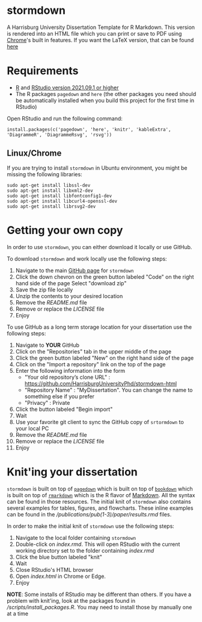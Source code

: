 # stormdown

A Harrisburg University Dissertation Template for R Markdown.
This version is rendered into an HTML file which you can print or save to PDF using [Chrome]()'s built in features.
If you want the LaTeX version, that can be found [here](https://github.com/HarrisburgUniversityPhd/stormdown-latex)

# Requirements

* [R](https://cran.rstudio.com) and [RStudio version 2021.09.1 or higher](https://www.rstudio.com/products/rstudio/download/#download)
* The R packages `pagedown` and `here` (the other packages you need should be automatically installed when you build this project for the first time in RStudio)

Open RStudio and run the following command:

```{r}
install.packages(c('pagedown', 'here', 'knitr', 'kableExtra', 'DiagrammeR', 'DiagrammeRsvg', 'rsvg'))
```
## Linux/Chrome

If you are trying to install `stormdown` in Ubuntu environment, you might be missing the following libraries:

```{bash}
sudo apt-get install libssl-dev
sudo apt-get install libxml2-dev
sudo apt-get install libfontconfig1-dev
sudo apt-get install libcurl4-openssl-dev
sudo apt-get install librsvg2-dev
```

# Getting your own copy

In order to use `stormdown`, you can either download it locally or use GitHub.

To download `stormdown` and work locally use the following steps:

1. Navigate to the main [GitHub page](https://github.com/HarrisburgUniversityPhd/stormdown-html) for `stormdown`
2. Click the down chevron on the green button labeled "Code" on the right hand side of the page
   Select "download zip"
3. Save the zip file locally
4. Unzip the contents to your desired location
5. Remove the _README.md_ file
6. Remove or replace the _LICENSE_ file
7. Enjoy

To use GitHub as a long term storage location for your dissertation use the following steps:

01. Navigate to **YOUR** GitHub
02. Click on the "Repositories" tab in the upper middle of the page
03. Click the green button labeled "New" on the right hand side of the page
04. Click on the "Import a repository" link on the top of the page
05. Enter the following information into the form
    * "Your old repository’s clone URL" : https://github.com/HarrisburgUniversityPhd/stormdown-html
    * "Repository Name" : "MyDissertation".
      You can change the name to something else if you prefer
    * "Privacy" : Private
06. Click the button labeled "Begin import"
07. Wait
08. Use your favorite git client to sync the GitHub copy of `srtormdown` to your local PC
09. Remove the _README.md_ file
10. Remove or replace the _LICENSE_ file
11. Enjoy

# Knit'ing your dissertation

`stormdown` is built on top of [`pagedown`](https://pagedown.rbind.io) which is built on top of [`bookdown`](https://bookdown.org/yihui/bookdown) which is built on top of [`rmarkdown`](https://bookdown.org/yihui/rmarkdown) which is the R flavor of [Markdown](https://www.markdownguide.org/).
All the syntax can be found in those resources.
The initial knit of `stormdown` also contains several examples for tables, figures, and flowcharts.
These inline examples can be found in the _/publications/pub(1-3)/paper/results.rmd_ files.

In order to make the initial knit of `stormdown` use the following steps:

1. Navigate to the local folder containing `stormdown`
2. Double-click on _index.rmd_.
   This will open RStudio with the current working directory set to the folder containing _index.rmd_ 
3. Click the blue button labeled "knit"
4. Wait
5. Close RStudio's HTML browser
6. Open _index.html_ in Chrome or Edge.
4. Enjoy

**NOTE**: Some installs of RStudio may be different than others.
If you have a problem with knit'ing, look at the packages found in _/scripts/install_packages.R_.
You may need to install those by manually one at a time
